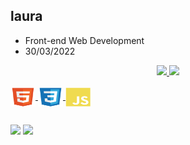 ## laura
- Front-end Web Development
- 30/03/2022

<div align="center">
  <a href="https://github.com/laurasultan">
  <img height="170em" src="https://github-readme-stats.vercel.app/api?username=laurasultan&show_icons=true&theme=gotham&include_all_commits=true&count_private=true"/>
  <img height="170em" src="https://github-readme-stats.vercel.app/api/top-langs/?username=laurasultan&layout=compact&langs_count=7&theme=gotham"/>
</div>
<div style="display: inline_block"><br>
  <img align="center" alt="Ane-HTML" height="30" width="40" src="https://raw.githubusercontent.com/devicons/devicon/master/icons/html5/html5-original.svg">
  <img align="center" alt="Ane-CSS" height="30" width="40" src="https://raw.githubusercontent.com/devicons/devicon/master/icons/css3/css3-original.svg">
  <img align="center" alt="Ane-Js" height="30" width="40" src="https://raw.githubusercontent.com/devicons/devicon/master/icons/javascript/javascript-plain.svg">
</div>  
  
  ##
  
<div>  
  <a href = "mailto:laura-sultan@outlook.com"><img src="https://img.shields.io/badge/-Gmail-%23333?style=for-the-badge&logo=gmail&logoColor=white" target="_blank"></a>
  <a href="https://www.linkedin.com/in/laurasultan" target="_blank"><img src="https://img.shields.io/badge/-LinkedIn-%230077B5?style=for-the-badge&logo=linkedin&logoColor=white" target="_blank"></a> 
</div>
 
  


<!--

<img align="right" alt="hannibal-pic" height="150" style="border-radius:50px;" src="https://images.squarespace-cdn.com/content/v1/553f9ffbe4b06d466cd3f781/1457499328276-FBX2XPUVL9P6ERIXMEYX/image-asset.png">

![Snake animation](https://github.com/laurasultan/laurasultan/blob/output/github-contribution-grid-snake.svg)

-->
